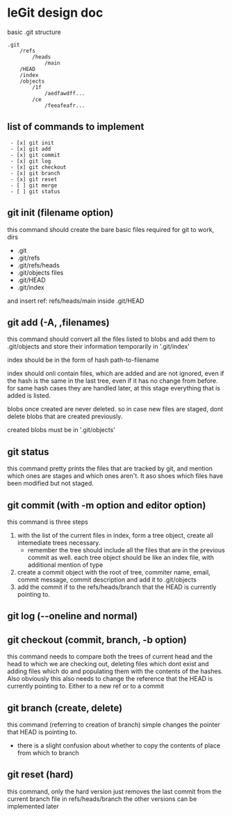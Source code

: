 # leGit design doc

basic .git structure

```
.git
    /refs
        /heads
            /main
    /HEAD
    /index
    /objects
        /1f
            /aedfawdff...
        /ce
            /feeafeafr...
```

## list of commands to implement

```
 - [x] git init
 - [x] git add
 - [x] git commit
 - [x] git log
 - [x] git checkout
 - [x] git branch
 - [x] git reset
 - [ ] git merge
 - [ ] git status
```

## git init (filename option)

this command should create the bare basic files required for git to work,
dirs

- .git
- .git/refs
- .git/refs/heads
- .git/objects
  files
- .git/HEAD
- .git/index

and insert ref: refs/heads/main inside .git/HEAD

## git add (-A, ,filenames)

this command should convert all the files listed to blobs and add them to .git/objects and store their information temporarily in
'.git/index'

index should be in the form of
hash path-to-filename

index should onli contain files, which are added and are not ignored, even if the hash is the same in the last tree, even if it has no change from before. for same hash cases they are handled later, at this stage everything that is added is listed.

blobs once created are never deleted. so in case new files are staged, dont delete blobs that are created previously.

created blobs must be in '.git/objects'

## git status

this command pretty prints the files that are tracked by git, and mention which ones are stages and which ones aren't. It aso shoes which files have been modified but not staged.

## git commit (with -m option and editor option)

this command is three steps

1. with the list of the current files in index, form a tree object, create all intemediate trees necessary.
   - remember the tree should include all the files that are in the previous commit as well.
     <!-- if there is no previous commit, technicallly this is taken care of because of how hashing works, but do note this when working on the code -->
     each tree object should be like an index file, with additional mention of type
2. create a commit object with the root of tree, commiter name, email, commit message, commit description and add it to .git/objects
3. add the commit if to the refs/heads/branch that the HEAD is currently pointing to.

## git log (--oneline and normal)

## git checkout (commit, branch, -b option)

this command needs to compare both the trees of current head and the head to which we are checking out, deleting files which dont exist and adding files which do and populating them with the contents of the hashes. Also obviously this also needs to change the reference that the HEAD is currently pointing to. Either to a new ref or to a commit

## git branch (create, delete)

this command (referring to creation of branch) simple changes the pointer that HEAD is pointing to.

- there is a slight confusion about whether to copy the contents of place from which to branch

## git reset (hard)

this command, only the hard version just removes the last commit from the current branch file in refs/heads/branch
the other versions can be implemented later
